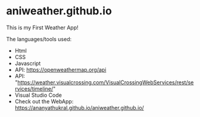 # aniweather.github.io

This is my First Weather App!

The languages/tools used:
- Html
- CSS
- Javascript
- API: https://openweathermap.org/api
- API: "https://weather.visualcrossing.com/VisualCrossingWebServices/rest/services/timeline/" 
- Visual Studio Code
- Check out the WebApp: https://ananyathukral.github.io/aniweather.github.io/
